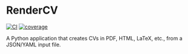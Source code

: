 # RenderCV
[![CI](https://github.com/sinaatalay/rendercv/actions/workflows/ci.yaml/badge.svg)](https://github.com/sinaatalay/rendercv/actions/workflows/ci.yaml)
[![coverage](https://coverage-badge.samuelcolvin.workers.dev/sinaatalay/rendercv.svg)]([https://smokeshow.helpmanual.io/06110o3l5x474d540n3x/](https://coverage-badge.samuelcolvin.workers.dev/redirect/pydantic/pydantic))


A Python application that creates CVs in PDF, HTML, LaTeX, etc., from a JSON/YAML input file.
